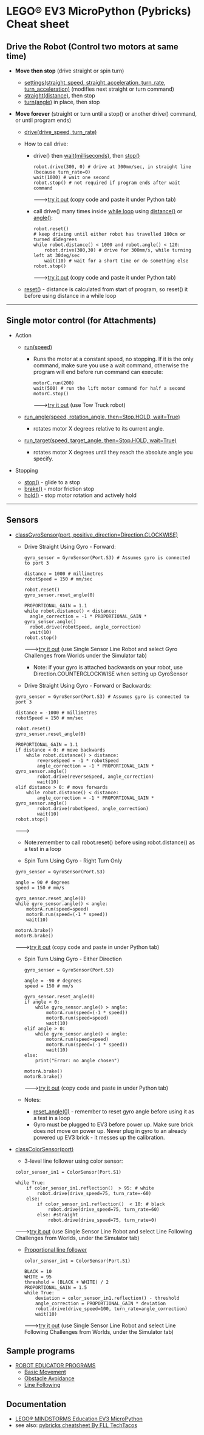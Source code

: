 #  LEGO® EV3 MicroPython (Pybricks) Cheat sheet
 
## Drive the Robot (Control two motors at same time)
* **Move then stop** (drive straight or spin turn)
  * [settings(straight_speed, straight_acceleration, turn_rate, turn_acceleration)](https://pybricks.github.io/ev3-micropython/robotics.html#pybricks.robotics.DriveBase.settings) (modifies next straight or turn command)
  * [straight(distance)](https://pybricks.github.io/ev3-micropython/robotics.html#pybricks.robotics.DriveBase.straight), then stop 
  * [turn(angle)](https://pybricks.github.io/ev3-micropython/robotics.html#pybricks.robotics.DriveBase.turn) in place, then stop   
    
* **Move forever** (straight or turn until a stop() or another drive() command, or until program ends)
  * [drive(drive_speed, turn_rate)](https://pybricks.github.io/ev3-micropython/robotics.html#pybricks.robotics.DriveBase.drive)
  * How to call drive:
    * drive() then [wait(milliseconds)](https://pybricks.github.io/ev3-micropython/tools.html?highlight=wait#pybricks.tools.wait), then [stop()](https://pybricks.github.io/ev3-micropython/robotics.html#pybricks.robotics.DriveBase.stop) 

      ```  
      robot.drive(300, 0) # drive at 300mm/sec, in straight line (because turn_rate=0)
      wait(1000) # wait one second
      robot.stop() # not required if program ends after wait command 
      ```  
      --->[try it out](https://fll-pigeons.github.io/gamechangers/simulator/public/)  (copy code and paste it under Python tab)
    
    * call drive() many times inside [while loop](https://pybricks.github.io/ev3-micropython/examples/robot_educator_ultrasonic.html) using [distance()](https://pybricks.github.io/ev3-micropython/robotics.html#pybricks.robotics.DriveBase.distance) or [angle()](https://pybricks.github.io/ev3-micropython/robotics.html#pybricks.robotics.DriveBase.angle):
     
      ```
      robot.reset()
      # keep driving until either robot has travelled 100cm or turned 45degrees
      while robot.distance() < 1000 and robot.angle() < 120:
          robot.drive(300,30) # drive for 300mm/s, while turning left at 30deg/sec 
          wait(10) # wait for a short time or do something else
      robot.stop()
      ```
      --->[try it out](https://fll-pigeons.github.io/gamechangers/simulator/public/)  (copy code and paste it under Python tab)
    
  * [reset()](https://pybricks.github.io/ev3-micropython/robotics.html#pybricks.robotics.DriveBase.reset) - distance is calculated from start of program, so reset() it before using distance in a while loop

    
----- 

## Single motor control (for Attachments)
* Action
  * [run(speed)](https://pybricks.github.io/ev3-micropython/ev3devices.html#pybricks.ev3devices.Motor.run)
    * Runs the motor at a constant speed, no stopping.  If it is the only command, make sure you use a wait 
      command, otherwise the program will end before run command can execute:
      
      ```
      motorC.run(200)
      wait(500) # run the lift motor command for half a second
      motorC.stop()
      ```
      --->[try it out](https://fll-pigeons.github.io/gamechangers/simulator/public/)  (use Tow Truck robot)
    
  * [run_angle(speed, rotation_angle, then=Stop.HOLD, wait=True)](https://pybricks.github.io/ev3-micropython/ev3devices.html#pybricks.ev3devices.Motor.run_angle)
    * rotates motor X degrees relative to its current angle.
  * [run_target(speed, target_angle, then=Stop.HOLD, wait=True)](https://pybricks.github.io/ev3-micropython/ev3devices.html#pybricks.ev3devices.Motor.run_target) 
    * rotates motor X degrees until they reach the absolute angle you specify.       

* Stopping
  * [stop()](https://pybricks.github.io/ev3-micropython/ev3devices.html#pybricks.ev3devices.Motor.stop) - glide to a stop
  * [brake()](https://pybricks.github.io/ev3-micropython/ev3devices.html#pybricks.ev3devices.Motor.brake) - motor friction stop
  * [hold()](https://pybricks.github.io/ev3-micropython/ev3devices.html#pybricks.ev3devices.Motor.hold) - stop motor rotation and actively hold

----- 

## Sensors

* [classGyroSensor(port, positive_direction=Direction.CLOCKWISE)](https://pybricks.github.io/ev3-micropython/ev3devices.html#pybricks.ev3devices.GyroSensor)
  * Drive Straight Using Gyro - Forward:
  
    ```
    gyro_sensor = GyroSensor(Port.S3) # Assumes gyro is connected to port 3

    distance = 1000 # millimetres
    robotSpeed = 150 # mm/sec
    
    robot.reset() 
    gyro_sensor.reset_angle(0)
    
    PROPORTIONAL_GAIN = 1.1    
    while robot.distance() < distance:
      angle_correction = -1 * PROPORTIONAL_GAIN * gyro_sensor.angle()
      robot.drive(robotSpeed, angle_correction) 
      wait(10)
    robot.stop()
    ``` 
    --->[try it out](https://fll-pigeons.github.io/gamechangers/simulator/public/)  (use Single Sensor Line Robot and select Gyro Challenges from Worlds under the Simulator tab)
    * Note: if your gyro is attached backwards on your robot, use Direction.COUNTERCLOCKWISE when setting up GyroSensor
 
   * Drive Straight Using Gyro - Forward or Backwards:
   
    ```
    gyro_sensor = GyroSensor(Port.S3) # Assumes gyro is connected to port 3    
    
    distance = -1000 # millimetres
    robotSpeed = 150 # mm/sec    
    
    robot.reset() 
    gyro_sensor.reset_angle(0)
  
    PROPORTIONAL_GAIN = 1.1
    if distance < 0: # move backwards
        while robot.distance() > distance:
            reverseSpeed = -1 * robotSpeed        
            angle_correction = -1 * PROPORTIONAL_GAIN * gyro_sensor.angle()
            robot.drive(reverseSpeed, angle_correction) 
            wait(10)
    elif distance > 0: # move forwards             
        while robot.distance() < distance:
            angle_correction = -1 * PROPORTIONAL_GAIN * gyro_sensor.angle()
            robot.drive(robotSpeed, angle_correction) 
            wait(10)            
    robot.stop()
    ``` 
    ---> 
    * Note:remember to call robot.reset() before using robot.distance() as a test in a loop
    
    
   * Spin Turn Using Gyro - Right Turn Only

    ```
    gyro_sensor = GyroSensor(Port.S3)    
    
    angle = 90 # degrees
    speed = 150 # mm/s

    gyro_sensor.reset_angle(0)
    while gyro_sensor.angle() < angle:
        motorA.run(speed=speed)
        motorB.run(speed=(-1 * speed))
        wait(10)  

    motorA.brake()
    motorB.brake()    
    ```
    --->[try it out](https://fll-pigeons.github.io/gamechangers/simulator/public/)  (copy code and paste in under Python tab)
    
  * Spin Turn Using Gyro - Either Direction

    ```
    gyro_sensor = GyroSensor(Port.S3)    
    
    angle = -90 # degrees
    speed = 150 # mm/s

    gyro_sensor.reset_angle(0)
    if angle < 0:
        while gyro_sensor.angle() > angle:
            motorA.run(speed=(-1 * speed))
            motorB.run(speed=speed)
            wait(10)
    elif angle > 0:  
        while gyro_sensor.angle() < angle:
            motorA.run(speed=speed)
            motorB.run(speed=(-1 * speed))
            wait(10)  
    else:
        print("Error: no angle chosen")

    motorA.brake()
    motorB.brake()    
    ``` 
    --->[try it out](https://fll-pigeons.github.io/gamechangers/simulator/public/)  (copy code and paste in under Python tab)
    
  * Notes:
    * [reset_angle(0)](https://pybricks.github.io/ev3-micropython/ev3devices.html#pybricks.ev3devices.Motor.reset_angle) - remember to reset gyro angle before using it as a test in a loop
    * Gyro must be plugged to EV3 before power up.  Make sure brick does not move on power up.  Never plug in gyro to an already powered up EV3 brick - it messes up the calibration.
    
* [classColorSensor(port)](https://pybricks.github.io/ev3-micropython/ev3devices.html#pybricks.ev3devices.ColorSensor)
  * 3-level line follower using color sensor:
    
  ```
  color_sensor_in1 = ColorSensor(Port.S1)    

  while True:
      if color_sensor_in1.reflection()  > 95: # white
          robot.drive(drive_speed=75, turn_rate=-60)
      else: 
          if color_sensor_in1.reflection()  < 10: # black
              robot.drive(drive_speed=75, turn_rate=60)
          else: #straight
              robot.drive(drive_speed=75, turn_rate=0)
  ```
  --->[try it out](https://fll-pigeons.github.io/gamechangers/simulator/public/) (use Single Sensor Line Robot and select Line Following Challenges from Worlds, under the Simulator tab)

  * [Proportional line follower](https://pybricks.github.io/ev3-micropython/examples/robot_educator_line.html)

    ```
    color_sensor_in1 = ColorSensor(Port.S1)

    BLACK = 10
    WHITE = 95
    threshold = (BLACK + WHITE) / 2
    PROPORTIONAL_GAIN = 1.5
    while True:
        deviation = color_sensor_in1.reflection() - threshold
        angle_correction = PROPORTIONAL_GAIN * deviation
        robot.drive(drive_speed=100, turn_rate=angle_correction)
        wait(10)     
    ```
    --->[try it out](https://fll-pigeons.github.io/gamechangers/simulator/public/) (use Single Sensor Line Robot and select Line Following Challenges from Worlds, under the Simulator tab) 

## Sample programs

* [ROBOT EDUCATOR PROGRAMS](https://pybricks.github.io/ev3-micropython/index.html)
  * [Basic Movement](https://pybricks.github.io/ev3-micropython/examples/robot_educator_basic.html)
  * [Obstacle Avoidance](https://pybricks.github.io/ev3-micropython/examples/robot_educator_ultrasonic.html)
  * [Line Following](https://pybricks.github.io/ev3-micropython/examples/robot_educator_line.html)
 
## Documentation
* [LEGO® MINDSTORMS Education EV3 MicroPython](https://pybricks.github.io/ev3-micropython/index.html)
* see also: [pybricks cheatsheet By FLL TechTacos](https://cheatography.com/flltech2019/cheat-sheets/pybricks-cheatsheet-by-fll-techtacos-sugarland/pdf/)

